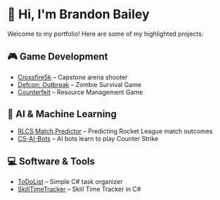# 👋 Hi, I'm Brandon Bailey  

Welcome to my portfolio! Here are some of my highlighted projects:  

## 🎮 Game Development
- [Crossfire5k](https://github.com/baileybt3/CrossFire5K) – Capstone arena shooter
- [Defcon: Outbreak](https://github.com/baileybt3/defcon-outbreak) – Zombie Survival Game  
- [Counterfeit](https://github.com/baileybt3/counterfeit) – Resource Management Game 



## 🤖 AI & Machine Learning
- [RLCS Match Predictor](https://github.com/baileybt3/rocket-league-ml-classification) – Predicting Rocket League match outcomes  
- [CS-AI-Bots](https://github.com/baileybt3/CS-AI-Bots) – AI bots learn to play Counter Strike


## 💻 Software & Tools
- [ToDoList](https://github.com/baileybt3/ToDoList) – Simple C# task organizer 
- [SkillTimeTracker](https://github.com/baileybt3/SkillTimeTracker) – Skill Time Tracker in C#

 


